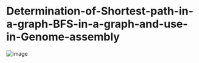 # Determination-of-Shortest-path-in-a-graph-BFS-in-a-graph-and-use-in-Genome-assembly


![image](https://user-images.githubusercontent.com/90444465/187038067-fa10c2f7-aa78-4d51-9143-4abee252a623.png)

